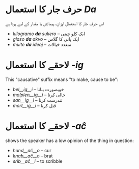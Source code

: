 # حرف جار کا استعمال *Da*

اس حرف جار کا استعمال اوزان، پیمائش یا مقدار کے لیے ہوتا ہے 

- *kilogramo __da__ sukero* – ایک کلو چینی
- *glaso __da__ akvo* – ایک پانی کا گلاس
- *multe __da__ ideoj* – متعدد خیالات

# لاحقے کا استعمال *-ig*

This "causative" suffix means "to make, cause to be":

- *bel__ig__i* – خوبصورت بنانا
- *malplen__ig__i* – خالی کرنا
- *san__ig__i* – تندرست کرنا
- *mort__ig__i* – قتل کرنا

# لاحقے کا استعمال *-aĉ*

shows the speaker has a low opinion of the thing in question:

- *hund__aĉ__o* – cur
- *knab__aĉ__o* – brat
- *srib__aĉ__i* – to scribble
 
